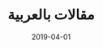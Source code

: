 ---
title: "مقالات بالعربية"
layout: ar_posts_list
date: 2019-04-01
permalink: /ar_home/
tags:
    - Machine Learning
    - ML
    - Feature Engineering
    - AI
---